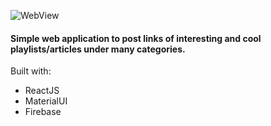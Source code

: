 
![WebView](assets/images/WebView.png)

#### Simple web application to post links of interesting and cool playlists/articles under many categories.

Built with:
- ReactJS
- MaterialUI
- Firebase

